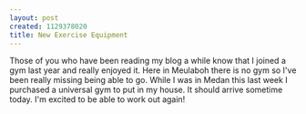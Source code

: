 ```yaml
--- 
layout: post
created: 1129378020
title: New Exercise Equipment
---
```

Those of you who have been reading my blog a while know that I joined a gym last year and really enjoyed it.  Here in Meulaboh there is no gym so I've been really missing being able to go.  While I was in Medan this last week I purchased a universal gym to put in my house.  It should arrive sometime today.  I'm excited to be able to work out again!
